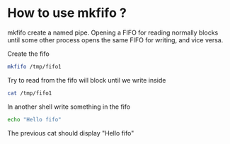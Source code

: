 # How to use mkfifo ? 

mkfifo create a named pipe.
Opening a FIFO for reading normally blocks until some other process opens the
same FIFO for writing, and vice versa.

Create the fifo

```bash
mkfifo /tmp/fifo1
```

Try to read from the fifo will block until we write inside

```bash
cat /tmp/fifo1
```

In another shell write something in the fifo

```bash
echo "Hello fifo"
```

The previous cat should display "Hello fifo"
